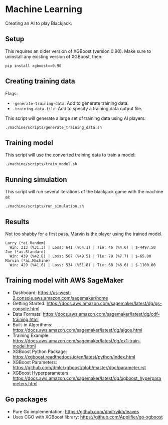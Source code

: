 # Machine Learning
Creating an AI to play Blackjack.

## Setup
This requires an older version of XGBoost (version 0.90). Make sure to uninstall any existing version of XGBoost, then:
```
pip install xgboost==0.90
```

## Creating training data
Flags:
- `-generate-training-data`: Add to generate training data.
- `-training-data-file`: Add to specify a training data output file.

This script will generate a large set of training data using AI players:
```
./machine/scripts/generate_training_data.sh
```

## Training model
This script will use the converted training data to train a model:
```
./machine/scripts/train_model.sh
```

## Running simulation
This script will run several iterations of the blackjack game with the machine ai:
```
./machine/scripts/run_simulation.sh
```

## Results
Not too shabby for a first pass. [Marvin](https://en.wikipedia.org/wiki/Marvin_the_Paranoid_Android) is the player using the trained model.
```
Larry (*ai.Random)
  Win: 313 (%31.3) | Loss: 641 (%64.1) | Tie: 46 (%4.6) | $-4497.50
Joe (*ai.Standard)
  Win: 439 (%42.8) | Loss: 507 (%49.5) | Tie: 79 (%7.7) | $-65.00
Marvin (*ai.Machine)
  Win: 429 (%41.6) | Loss: 534 (%51.8) | Tie: 68 (%6.6) | $-1100.00
```

## Training model with AWS SageMaker
- Dashboard: https://us-west-2.console.aws.amazon.com/sagemaker/home
- Getting Started: https://docs.aws.amazon.com/sagemaker/latest/dg/gs-console.html
- Data Formats: https://docs.aws.amazon.com/sagemaker/latest/dg/cdf-training.html
- Built-in Algorithms: https://docs.aws.amazon.com/sagemaker/latest/dg/algos.html
- Training Example: https://docs.aws.amazon.com/sagemaker/latest/dg/ex1-train-model.html
- XGBoost Python Package: https://xgboost.readthedocs.io/en/latest/python/index.html
- XGBoost Parameters: https://github.com/dmlc/xgboost/blob/master/doc/parameter.rst
- XGBoost Hyperparameters: https://docs.aws.amazon.com/sagemaker/latest/dg/xgboost_hyperparameters.html

## Go packages
- Pure Go implementation: https://github.com/dmitryikh/leaves
- Uses CGO with XGBoost library: https://github.com/Applifier/go-xgboost
